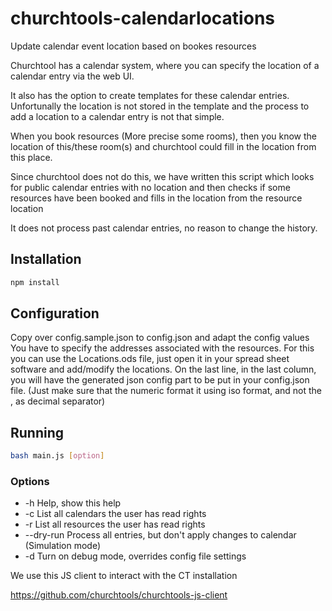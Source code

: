 # churchtools-calendarlocations
Update calendar event location based on bookes resources


Churchtool has a calendar system, where you can specify the
location of a calendar entry via the web UI.

It also has the option to create templates for these calendar entries.
Unfortunally the location is not stored in the template and the process
to add a location to a calendar entry is not that simple.

When you book resources (More precise some rooms), then you know
the location of this/these room(s) and churchtool could
fill in the location from this place.

Since churchtool does not do this, we have written this script which
looks for public calendar entries with no location and then 
checks if some resources have been booked and fills in the
location from the resource location

It does not process past calendar entries, no reason to change
the history.


## Installation
```bash
npm install
```

## Configuration
Copy over config.sample.json to config.json and adapt the config values
You have to specify the addresses associated with the resources.
For this you can use the Locations.ods file, just open it in your spread sheet software
and add/modify the locations.
On the last line, in the last column, you will have the generated json config part
to be put in your config.json file.
(Just make sure that the numeric format it using iso format, and not the , as decimal separator)

## Running
```bash
bash main.js [option]
```
### Options
- -h Help, show this help
- -c List all calendars the user has read rights
- -r List all resources the user has read rights
- --dry-run Process all entries, but don't apply changes to calendar (Simulation mode)
- -d Turn on debug mode, overrides config file settings

We use this JS client to interact with the CT installation

https://github.com/churchtools/churchtools-js-client
